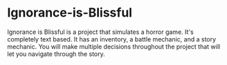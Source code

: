 # Ignorance-is-Blissful
Ignorance is Blissful is a project that simulates a horror game. It's completely text based.
It has an inventory, a battle mechanic, and a story mechanic. 
You will make multiple decisions throughout the project that will let you navigate through the story. 
